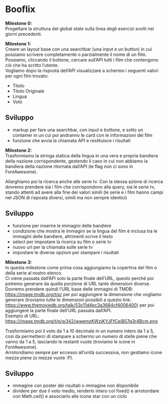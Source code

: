 Booflix
===

**Milestone 0:**  
Progettare la struttura del global state sulla linea degli esercizi svolti nei giorni precedenti.  

**Milestone 1:**  
Creare un layout base con una searchbar (una input e un button) in cui possiamo scrivere completamente o parzialmente il nome di un film. Possiamo, cliccando il  bottone, cercare sull’API tutti i film che contengono ciò che ha scritto l’utente.  
Vogliamo dopo la risposta dell’API visualizzare a schermo i seguenti valori per ogni film trovato: 

- Titolo  
- Titolo Originale  
- Lingua  
- Voto  

## Sviluppo
- markup per fare una searchbar, con input e bottone, e sotto un container in un cui poi andranno le card con le informazioni dei film
- funzione che avvia la chiamata API e restituisce i risultati 

**Milestone 2:**  
Trasformiamo la stringa statica della lingua in una vera e propria bandiera della nazione corrispondente, gestendo il caso in cui non abbiamo la bandiera della nazione ritornata dall’API (le flag non ci sono in FontAwesome).  

Allarghiamo poi la ricerca anche alle serie tv. Con la stessa azione di ricerca dovremo prendere sia i film che corrispondono alla query, sia le serie tv, stando attenti ad avere alla fine dei valori simili (le serie e i film hanno campi nel JSON di risposta diversi, simili ma non sempre identici)  

## Sviluppo 
- funzione per inserire le immagini delle bandiere 
- condizione che mostra le immagini se la lingua del film è inclusa tra le immagini delle bandiere, altrimenti scrive il testo
- select per impostare la ricerca su film o serie tv
- nuovo url per la chiamata sulle serie tv
- impostare le diverse opzioni per stampare i risultati

**Milestone 3:**  
In questa milestone come prima cosa aggiungiamo la copertina del film o della serie al nostro elenco.    
Ci viene passata dall’API solo la parte finale dell’URL, questo perché poi potremo generare da quella porzione di URL tante dimensioni diverse.   Dovremo prendere quindi l’URL base delle immagini di TMDB: https://image.tmdb.org/t/p/ per poi aggiungere la dimensione che vogliamo generare (troviamo tutte le dimensioni possibili a questo link: https://www.themoviedb.org/talk/53c11d4ec3a3684cf4006400) per poi aggiungere la parte finale dell’URL passata dall’API.  
Esempio di URL:
https://image.tmdb.org/t/p/w342/wwemzKWzjKYJFfCeiB57q3r4Bcm.png

Trasformiamo poi il voto da 1 a 10 decimale in un numero intero da 1 a 5, così da permetterci di stampare a schermo un numero di stelle piene che vanno da 1 a 5, lasciando le restanti vuote (troviamo le icone in FontAwesome).  
Arrotondiamo sempre per eccesso all’unità successiva, non gestiamo icone mezze piene (o mezze vuote :P).

## Sviluppo
- immagine con poster dei risultati o immagine non disponibile 
- dividere per due il voto medio, renderlo intero col fixed() e arrotondare con Math.ceil() e associarlo alle icone star con un ciclo


